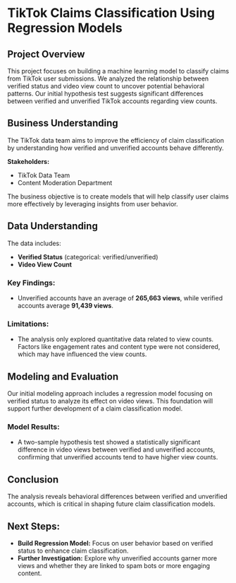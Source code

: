 # TikTok Claims Classification Using Regression Models

## Project Overview
This project focuses on building a machine learning model to classify claims from TikTok user submissions. We analyzed the relationship between verified status and video view count to uncover potential behavioral patterns. Our initial hypothesis test suggests significant differences between verified and unverified TikTok accounts regarding view counts.

## Business Understanding
The TikTok data team aims to improve the efficiency of claim classification by understanding how verified and unverified accounts behave differently.

**Stakeholders:**
- TikTok Data Team
- Content Moderation Department

The business objective is to create models that will help classify user claims more effectively by leveraging insights from user behavior.

## Data Understanding
The data includes:
- **Verified Status** (categorical: verified/unverified)
- **Video View Count**

### Key Findings:
- Unverified accounts have an average of **265,663 views**, while verified accounts average **91,439 views**.

### Limitations:
- The analysis only explored quantitative data related to view counts. Factors like engagement rates and content type were not considered, which may have influenced the view counts.

## Modeling and Evaluation
Our initial modeling approach includes a regression model focusing on verified status to analyze its effect on video views. This foundation will support further development of a claim classification model.

### Model Results:
- A two-sample hypothesis test showed a statistically significant difference in video views between verified and unverified accounts, confirming that unverified accounts tend to have higher view counts.

## Conclusion
The analysis reveals behavioral differences between verified and unverified accounts, which is critical in shaping future claim classification models.

## Next Steps:
- **Build Regression Model:** Focus on user behavior based on verified status to enhance claim classification.
- **Further Investigation:** Explore why unverified accounts garner more views and whether they are linked to spam bots or more engaging content.
